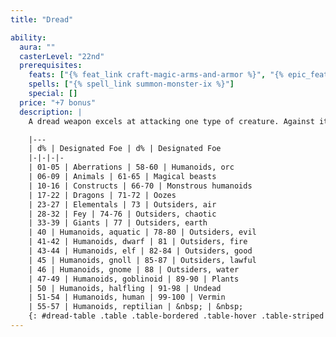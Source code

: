 ```yaml
---
title: "Dread"

ability:
  aura: ""
  casterLevel: "22nd"
  prerequisites:
    feats: ["{% feat_link craft-magic-arms-and-armor %}", "{% epic_feat_link craft-epic-magic-arms-and-armor %}"]
    spells: ["{% spell_link summon-monster-ix %}"]
    special: []
  price: "+7 bonus"
  description: |
    A dread weapon excels at attacking one type of creature. Against its designated foe, its effective enhancement bonus is +4 better than its normal enhancement bonus. Further, it deals +{% die_roll 4 6 0 %} points of bonus damage against the foe, and if it scores a successful critical hit against the foe, that creature must make a Fortitude save (DC 27) or be destroyed instantly and turned to dust. (This even affects creatures immune to critical hits or death magic.) To randomly determine a dread weapon's designated foe, roll on the following table.

    |---
    | d% | Designated Foe | d% | Designated Foe
    |-|-|-|-
    | 01-05 | Aberrations | 58-60 | Humanoids, orc
    | 06-09 | Animals | 61-65 | Magical beasts
    | 10-16 | Constructs | 66-70 | Monstrous humanoids
    | 17-22 | Dragons | 71-72 | Oozes
    | 23-27 | Elementals | 73 | Outsiders, air
    | 28-32 | Fey | 74-76 | Outsiders, chaotic
    | 33-39 | Giants | 77 | Outsiders, earth
    | 40 | Humanoids, aquatic | 78-80 | Outsiders, evil
    | 41-42 | Humanoids, dwarf | 81 | Outsiders, fire
    | 43-44 | Humanoids, elf | 82-84 | Outsiders, good
    | 45 | Humanoids, gnoll | 85-87 | Outsiders, lawful
    | 46 | Humanoids, gnome | 88 | Outsiders, water
    | 47-49 | Humanoids, goblinoid | 89-90 | Plants
    | 50 | Humanoids, halfling | 91-98 | Undead
    | 51-54 | Humanoids, human | 99-100 | Vermin
    | 55-57 | Humanoids, reptilian | &nbsp; | &nbsp;
    {: #dread-table .table .table-bordered .table-hover .table-striped data-caption="Table: Dread Weapon Foes" }
---
```

